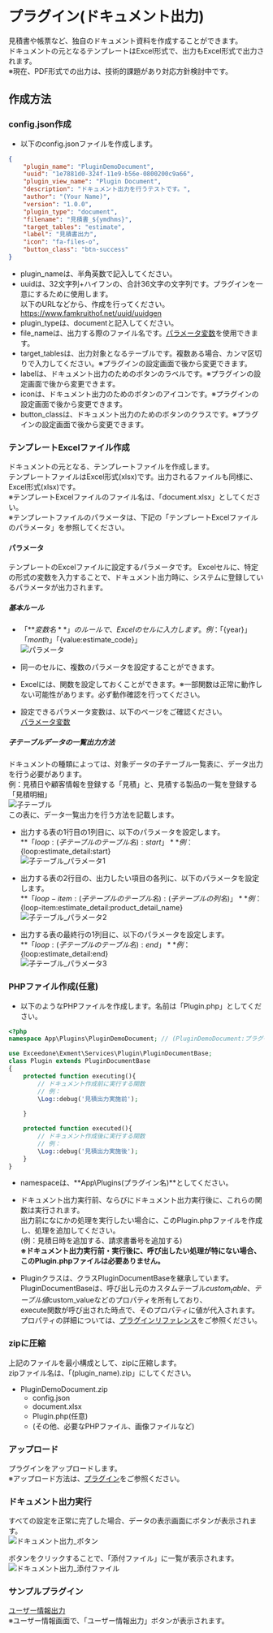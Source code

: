 # プラグイン(ドキュメント出力)
見積書や帳票など、独自のドキュメント資料を作成することができます。  
ドキュメントの元となるテンプレートはExcel形式で、出力もExcel形式で出力されます。  
※現在、PDF形式での出力は、技術的課題があり対応方針検討中です。  

## 作成方法

### config.json作成
- 以下のconfig.jsonファイルを作成します。  

~~~ json
{
    "plugin_name": "PluginDemoDocument",
    "uuid": "1e7881d0-324f-11e9-b56e-0800200c9a66",
    "plugin_view_name": "Plugin Document",
    "description": "ドキュメント出力を行うテストです。",
    "author": "(Your Name)",
    "version": "1.0.0",
    "plugin_type": "document",
    "filename": "見積書_${ymdhms}",
    "target_tables": "estimate",
    "label": "見積書出力",
    "icon": "fa-files-o",
    "button_class": "btn-success"
}
~~~

- plugin_nameは、半角英数で記入してください。
- uuidは、32文字列+ハイフンの、合計36文字の文字列です。プラグインを一意にするために使用します。  
以下のURLなどから、作成を行ってください。  
https://www.famkruithof.net/uuid/uuidgen
- plugin_typeは、documentと記入してください。  
- file_nameは、出力する際のファイル名です。[パラメータ変数](/ja/params)を使用できます。
- target_tablesは、出力対象となるテーブルです。複数ある場合、カンマ区切りで入力してください。※プラグインの設定画面で後から変更できます。
- labelは、ドキュメント出力のためのボタンのラベルです。※プラグインの設定画面で後から変更できます。
- iconは、ドキュメント出力のためのボタンのアイコンです。※プラグインの設定画面で後から変更できます。
- button_classは、ドキュメント出力のためのボタンのクラスです。※プラグインの設定画面で後から変更できます。


### テンプレートExcelファイル作成
ドキュメントの元となる、テンプレートファイルを作成します。  
テンプレートファイルはExcel形式(xlsx)です。出力されるファイルも同様に、Excel形式(xlsx)です。  
※テンプレートExcelファイルのファイル名は、「document.xlsx」としてください。  
※テンプレートファイルのパラメータは、下記の「テンプレートExcelファイルのパラメータ」を参照してください。  

#### パラメータ
テンプレートのExcelファイルに設定するパラメータです。
Excelセルに、特定の形式の変数を入力することで、ドキュメント出力時に、システムに登録しているパラメータが出力されます。  
##### 基本ルール
- 「**${変数名}**」のルールで、Excelのセルに入力します。  
例：「${year}」「${month}」「${value:estimate_code}」  
![パラメータ](img/plugin/plugin_document_params.png)  

- 同一のセルに、複数のパラメータを設定することができます。  

- Excelには、関数を設定しておくことができます。※一部関数は正常に動作しない可能性があります。必ず動作確認を行ってください。  

- 設定できるパラメータ変数は、以下のページをご確認ください。  
[パラメータ変数](/ja/params)


##### 子テーブルデータの一覧出力方法
ドキュメントの種類によっては、対象データの子テーブル一覧表に、データ出力を行う必要があります。  
例：見積日や顧客情報を登録する「見積」と、見積する製品の一覧を登録する「見積明細」  
![子テーブル](img/plugin/plugin_document_children.png)  
この表に、データ一覧出力を行う方法を記載します。  

- 出力する表の1行目の1列目に、以下のパラメータを設定します。  
**「${loop:(子テーブルのテーブル名):start}」**  
例：${loop:estimate_detail:start}  
![子テーブル_パラメータ1](img/plugin/plugin_document_loop1.png)  

- 出力する表の2行目の、出力したい項目の各列に、以下のパラメータを設定します。  
**「${loop-item:(子テーブルのテーブル名):(子テーブルの列名)}」**  
例：${loop-item:estimate_detail:product_detail_name}  
![子テーブル_パラメータ2](img/plugin/plugin_document_loop2.png)  

- 出力する表の最終行の1列目に、以下のパラメータを設定します。  
**「${loop:(子テーブルのテーブル名):end}」**  
例：${loop:estimate_detail:end}  
![子テーブル_パラメータ3](img/plugin/plugin_document_loop3.png)  


### PHPファイル作成(任意)
- 以下のようなPHPファイルを作成します。名前は「Plugin.php」としてください。  

~~~ php
<?php
namespace App\Plugins\PluginDemoDocument; // (PluginDemoDocument:プラグイン名)

use Exceedone\Exment\Services\Plugin\PluginDocumentBase;
class Plugin extends PluginDocumentBase
{
    protected function executing(){
        // ドキュメント作成前に実行する関数
        // 例：
        \Log::debug('見積出力実施前');
        
    }

    protected function executed(){
        // ドキュメント作成後に実行する関数
        // 例：
        \Log::debug('見積出力実施後');
    }
}

~~~

- namespaceは、**App\Plugins\(プラグイン名)**としてください。

- ドキュメント出力実行前、ならびにドキュメント出力実行後に、これらの関数は実行されます。  
出力前になにかの処理を実行したい場合に、このPlugin.phpファイルを作成し、処理を追加してください。  
(例：見積日時を追加する、請求書番号を追加する)  
**※ドキュメント出力実行前・実行後に、呼び出したい処理が特にない場合、このPlugin.phpファイルは必要ありません。**

- Pluginクラスは、クラスPluginDocumentBaseを継承しています。  
PluginDocumentBaseは、呼び出し元のカスタムテーブル$custom_table、テーブル値$custom_valueなどのプロパティを所有しており、  
execute関数が呼び出された時点で、そのプロパティに値が代入されます。  
プロパティの詳細については、[プラグインリファレンス](plugin_reference.md)をご参照ください。  


### zipに圧縮
上記のファイルを最小構成として、zipに圧縮します。  
zipファイル名は、「(plugin_name).zip」にしてください。  
- PluginDemoDocument.zip
    - config.json
    - document.xlsx
    - Plugin.php(任意)
    - (その他、必要なPHPファイル、画像ファイルなど)


### アップロード
プラグインをアップロードします。  
※アップロード方法は、[プラグイン](/ja/plugin)をご参照ください。  


### ドキュメント出力実行
すべての設定を正常に完了した場合、データの表示画面にボタンが表示されます。  
![ドキュメント出力_ボタン](img/plugin/plugin_document_button.png)  
  
ボタンをクリックすることで、「添付ファイル」に一覧が表示されます。  
![ドキュメント出力_添付ファイル](img/plugin/plugin_document_list.png) 

### サンプルプラグイン
[ユーザー情報出力](https://exment.net/downloads/sample/plugin/document_demo_user.zip)  
※ユーザー情報画面で、「ユーザー情報出力」ボタンが表示されます。  
